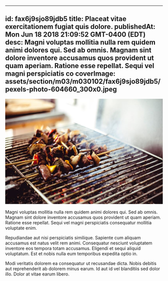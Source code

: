 
---
id: fax6j9sjo89jdb5
title: Placeat vitae exercitationem fugiat quis dolore.
publishedAt: Mon Jun 18 2018 21:09:52 GMT-0400 (EDT)
desc: Magni voluptas mollitia nulla rem quidem animi dolores qui. Sed ab omnis. Magnam sint dolore inventore accusamus quos provident ut quam aperiam. Ratione esse repellat. Sequi vel magni perspiciatis co
coverImage: assets/section/m03/m030102/fax6j9sjo89jdb5/pexels-photo-604660_300x0.jpeg
---

![image from pexels.com](assets/section/m03/m030102/fax6j9sjo89jdb5/pexels-photo-604660.jpeg)

Magni voluptas mollitia nulla rem quidem animi dolores qui. Sed ab omnis. Magnam sint dolore inventore accusamus quos provident ut quam aperiam. Ratione esse repellat. Sequi vel magni perspiciatis consequatur mollitia voluptate enim.
 
Repudiandae aut nisi perspiciatis similique. Sapiente cum aliquam accusamus est natus velit rem animi. Consequatur nesciunt voluptatem inventore eos tempora totam accusamus. Eligendi et sequi aliquid voluptatum. Est et nobis nulla eum temporibus expedita optio in.
 
Modi veritatis dolorem ea consequatur ut recusandae dicta. Nobis debitis aut reprehenderit ab dolorem minus earum. Id aut id vel blanditiis sed dolor illo. Dolor at vitae earum libero.

